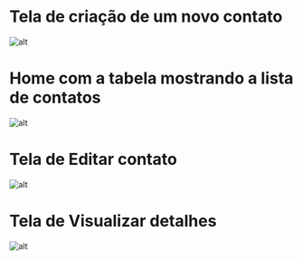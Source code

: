 # Tela de criação de um novo contato
                                                     
![alt](https://github.com/mueledson/PHP_AGENDA/blob/main/img/Inserir.PNG)
                                                      
# Home com a tabela mostrando a lista de contatos

![alt](https://github.com/mueledson/PHP_AGENDA/blob/main/img/home.PNG)
                                                      
# Tela de Editar contato

![alt](https://github.com/mueledson/PHP_AGENDA/blob/main/img/Atualizar.PNG)

# Tela de Visualizar detalhes

![alt](https://github.com/mueledson/PHP_AGENDA/blob/main/img/Visualizar.PNG)
